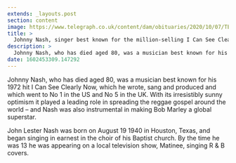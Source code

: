 ```yaml
--- 
extends: _layouts.post 
section: content 
image: https://www.telegraph.co.uk/content/dam/obituaries/2020/10/07/TELEMMGLPICT000241332740_trans_NvBQzQNjv4Bq3bRRZTNA-qqy4N1CNnU7Wsay-du6kw84UELvB8nChUQ.jpeg?impolicy=logo-overlay 
title: > 
  Johnny Nash, singer best known for the million-selling I Can See Clearly Now – obituary 
description: > 
  Johnny Nash, who has died aged 80, was a musician best known for his 1972 hit I Can See Clearly Now, which he wrote, sang and produced and which went to No 1 in the US and No 5 in the UK.With its irresistibly sunny optimism it played a leading role in spreading the reggae gospel around the world – and Nash was also instrumental in making Bob Marley a global superstar.John Lester Nash was born on August 19 1940 in Houston, Texas, and began singing in earnest in the choir of his Baptist church.By the time he was 13 he was appearing on a local television show, Matinee, singing R & B covers. 
date: 1602453309.147292 
--- 
```

Johnny Nash, who has died aged 80, was a musician best known for his 1972 hit I Can See Clearly Now, which he wrote, sang and produced and which went to No 1 in the US and No 5 in the UK. With its irresistibly sunny optimism it played a leading role in spreading the reggae gospel around the world – and Nash was also instrumental in making Bob Marley a global superstar.

John Lester Nash was born on August 19 1940 in Houston, Texas, and began singing in earnest in the choir of his Baptist church. By the time he was 13 he was appearing on a local television show, Matinee, singing R & B covers.